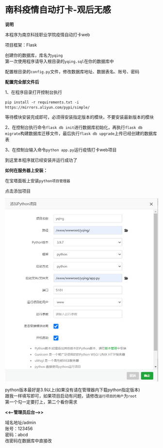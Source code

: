 # 南科疫情自动打卡-观后无感

**说明**

本程序为南京科技职业学院疫情自动打卡web

项目框架：Flask

创建你的数据库，库名为`yqing`<br>
第一次使用程序请导入根目录的`yqing.sql`在你的数据库中

配置根目录的`config.py`文件，修改数据库地址、数据表名、账号、密码

**配置完全部文件后**

1、在程序目录打开控制台执行

`pip install -r requirements.txt -i https://mirrors.aliyun.com/pypi/simple/`

等待模块安装完成即可，必须得安装指定版本的模块，不要安装最新版本的模块

2、在控制台执行命令`flask db init`进行数据库初始化，再执行`flask db migrate`构建数据库迁移文件，最后执行`flask db upgrade`上传已经创建的数据库表

3、在控制台输入命令`python app.py`运行疫情打卡web项目

到这里本程序就已经安装并运行成功了

**如何在服务器上安装：**

在宝塔面板上安装`python项目管理器`

点击添加项目

![img_1.png](img.png)

python版本最好是3.9以上(如果没有请在管理器内下载python指定版本)<br>
跟我一样填写即可，如果项目启动有问题，请修改`运行项目的用户`为`root`<br>
第一个勾一定要打上，第二个看你需求

**<<--管理员后台-->>**

域名地址/admin<br>
账号：123456<br>
密码：abcd<br>
改密码在数据库中直接改




